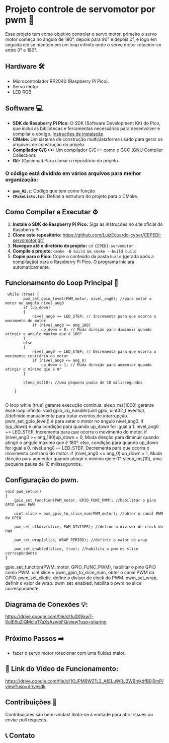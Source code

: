 # Projeto controle de servomotor por pwm 🚀

Esse projeto tem como objetivo controlar o servo motor, primeiro o servo motor começa no ângulo de 180°, depois para 90° e depois 0°, e logo em seguida ele se mantem em um loop infinito onde o servo motor rotacion-se entre 0° e 180°.

## Hardware 🛠️

- Microcontrolador RP2040 (Raspberry Pi Pico).
- Servo motor
- LED RGB.

## Software 💻

* **SDK do Raspberry Pi Pico:** O SDK (Software Development Kit) do Pico, que inclui as bibliotecas e ferramentas necessárias para desenvolver e compilar o código. [Instruções de instalação](https://www.raspberrypi.com/documentation/pico/getting-started/)
* **CMake:** Um sistema de construção multiplataforma usado para gerar os arquivos de construção do projeto.
* **Compilador C/C++:**  Um compilador C/C++ como o GCC (GNU Compiler Collection).
* **Git:** (Opcional) Para clonar o repositório do projeto.


### O código está dividido em vários arquivos para melhor organização:

- **`pwm_02.c`**: Código que tem como função
- **`CMakeLists.txt`:** Define a estrutura do projeto para o CMake.



## Como Compilar e Executar ⚙️

1. **Instale o SDK do Raspberry Pi Pico:** Siga as instruções no site oficial do Raspberry Pi.
2. **Clone este repositório:** https://github.com/LuizEduardo-cyber/CEPEDI-servomotor.git`
3. **Navegue até o diretório do projeto:** `cd CEPEDI-servomotor`
4. **Compile o projeto:** `cmake -B build && cmake --build build`
5. **Copie para o Pico:** Copie o conteúdo da pasta `build` (gerada após a compilação) para o Raspberry Pi Pico. O programa iniciará automaticamente.


## Funcionamento do Loop Principal 🔄 
```
 while (true) {
        pwm_set_gpio_level(PWM_motor, nivel_ang0); //para setar o motor no angulo nivel_ang0
        if (up_down) 
        {
            nivel_ang0 += LED_STEP; // Incrementa para que ocorra o movimento do motor
            if (nivel_ang0 >= ang_180)
                up_down = 0; // Muda direção para diminuir quando atingir o angulo máximo que é 180°
        }
        else
        {
            nivel_ang0 -= LED_STEP; // Decrementa para que ocorra o movimento contrário do motor
            if (nivel_ang0 <= ang_0)
                up_down = 1; // Muda direção para aumentar quando atingir o mínimo qie é 0°
        }
        
        sleep_ms(10); //uma pequena pausa de 10 milissegundos

    }
   
  ```
O loop while (true) garante execução contínua. sleep_ms(1000) garante esse loop infinito.  void gpio_irq_handler(uint gpio, uint32_t events){ //definido manualmente para tratar eventos de interrupção.  pwm_set_gpio_level() é para setar o motor no angulo nivel_ang0.   if (up_down) é uma condição para quando up_down for igual a 1.  nivel_ang0 += LED_STEP,  Incrementa para que ocorra o movimento do motor.  if (nivel_ang0 >= ang_180)up_down = 0, Muda direção para diminuir quando atingir o angulo máximo que é 180°.  else, condição para quando up_down for igual a 0.  nivel_ang0 -= LED_STEP, Decrementa para que ocorra o movimento contrário do motor.    if (nivel_ang0 <= ang_0) up_down = 1,  Muda direção para aumentar quando atingir o mínimo qie é 0°.     sleep_ms(10), uma pequena pausa de 10 milissegundos.

## Configuração do pwm.
```
void pwm_setup()
{
    gpio_set_function(PWM_motor, GPIO_FUNC_PWM); //habilitar o pino GPIO como PWM

    uint slice = pwm_gpio_to_slice_num(PWM_motor); //obter o canal PWM da GPIO

    pwm_set_clkdiv(slice, PWM_DIVISER); //define o divisor de clock do PWM

    pwm_set_wrap(slice, WRAP_PERIOD); //definir o valor de wrap

    pwm_set_enabled(slice, true); //habilita o pwm no slice correspondente
}

  ```
 gpio_set_function(PWM_motor, GPIO_FUNC_PWM), habilitar o pino GPIO como PWM.   uint slice = pwm_gpio_to_slice_num, obter o canal PWM da GPIO.   pwm_set_clkdiv, define o divisor de clock do PWM.   pwm_set_wrap, definir o valor de wrap.    pwm_set_enabled, habilita o pwm no slice correspondente.
## Diagrama de Conexões 💡:

https://drive.google.com/file/d/1u0X9xw7-6uIE6u2lQMcIoT7aXsAzwbFQ/view?usp=sharing

## Próximo Passos ➡️

- fazer o servo motor rotacionar com uma fluidez maior.
  
 ## 🔗 Link do Vídeo de Funcionamento:
 https://drive.google.com/file/d/1OJPM9WZ1L2_AfELuWRJ2WBmkdfB9j5mP/view?usp=drivesdk

 ## Contribuições 🤝

Contribuições são bem-vindas! Sinta-se à vontade para abrir issues ou enviar pull requests.

## 📞 Contato
